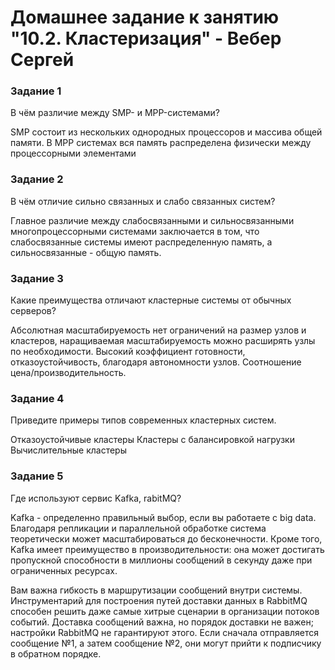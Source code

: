 # Домашнее задание к занятию "10.2. Кластеризация" - Вебер Сергей


### Задание 1

В чём различие между SMP- и MPP-системами?

SMP состоит из нескольких однородных процессоров и массива общей памяти. В MPP системах вся память распределена физически между процессорными элементами

### Задание 2

В чём отличие сильно связанных и слабо связанных систем?

Главное различие между слабосвязанными и сильносвязанными многопроцессорными системами заключается в том, что слабосвязанные системы имеют распределенную память, а сильносвязанные - общую память.

### Задание 3

Какие преимущества отличают кластерные системы от обычных серверов?

Абсолютная масштабируемость нет ограничений на размер узлов и кластеров, наращиваемая масштабируемость можно расширять узлы по необходимости. Высокий коэффициент готовности, отказоустойчивость, благодаря автономности узлов. Соотношение цена/производительность.

### Задание 4

Приведите примеры типов современных кластерных систем.

Отказоустойчивые кластеры
Кластеры с балансировкой нагрузки
Вычислительные кластеры

### Задание 5

Где используют сервис Kafka, rabitMQ?

Kafka - определенно правильный выбор, если вы работаете с big data. Благодаря репликации и параллельной обработке система теоретически может масштабироваться до бесконечности. Кроме того, Kafka имеет преимущество в производительности: она может достигать пропускной способности в миллионы сообщений в секунду даже при ограниченных ресурсах.

Вам важна гибкость в маршрутизации сообщений внутри системы. Инструментарий для построения путей доставки данных в RabbitMQ способен решить даже самые хитрые сценарии в организации потоков событий. Доставка сообщений важна, но порядок доставки не важен; настройки RabbitMQ не гарантируют этого. Если сначала отправляется сообщение №1, а затем сообщение №2, они могут прийти к подписчику в обратном порядке.
